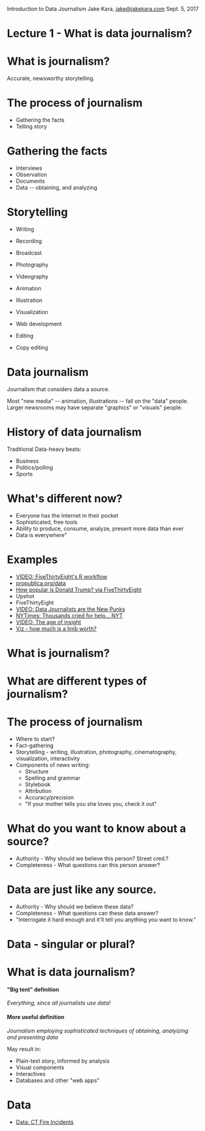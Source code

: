 Introduction to Data Journalism
Jake Kara, jake@jakekara.com
Sept. 5, 2017

# Lecture 1 - What is data journalism?

# What is journalism?

Accurate, newsworthy storytelling.

# The process of journalism

  * Gathering the facts
  * Telling story

# Gathering the facts

  * Interviews
  * Observation
  * Documents
  * Data -- obtaining, and analyzing

# Storytelling

  * Writing
  * Recording
  * Broadcast
  * Photography
  * Videography
  * Animation
  * Illustration
  * Visualization
  * Web development
  
  * Editing
  * Copy editing

# Data journalism

Journalism that considers data a source.

Most "new media" -- animation, illustrations -- fall on the "data"
people. Larger newsrooms may have separate "graphics" or "visuals" people.

# History of data journalism

Traditional Data-heavy beats:

  * Business
  * Politics/polling
  * Sports
  
# What's different now?

  * Everyone has the Internet in their pocket
  * Sophisticated, free tools
  * Ability to produce, consume, analyze, present more data than ever
  * Data is everywhere"

# Examples

  * [VIDEO: FiveThirtyEight's R workflow](https://www.youtube.com/watch?v=1LujBaF1-4Y)
  * [propublica.org/data](https://www.propublica.org/data)
  * [How popular is Donald Trump? via FiveThirtyEight](https://projects.fivethirtyeight.com/trump-approval-ratings/)
  * Upshot
  * FiveThirtyEight
  * [VIDEO: Data Journalists are the New Punks](https://www.youtube.com/watch?v=h2zbvmXskSE)
  * [NYTimes: Thousands cried for help... NYT](https://www.nytimes.com/interactive/2017/08/30/us/houston-flood-rescue-cries-for-help.html)
  * [VIDEO: The age of insight](https://www.youtube.com/watch?v=TA_tNh0LMEs)
  * [Viz - how much is a limb worth?](https://projects.propublica.org/graphics/workers-compensation-benefits-by-limb)

# What is journalism?

# What are different types of journalism?

# The process of journalism

  * Where to start?
  * Fact-gathering
  * Storytelling - writing, illustration, photography, cinematography, visualization, interactivity
  * Components of news writing:
    * Structure
    * Spelling and grammar
    * Stylebook
    * Attribution
    * Accuracy/precision
    * "If your mother tells you she loves you, check it out"
	
# What do you want to know about a source?

  * Authority - Why should we believe this person? Street cred.?
  * Completeness - What questions can this person answer?

# Data are just like any source.

  * Authority - Why should we believe these data?
  * Completeness - What questions can these data answer?
  * "Interrogate it hard enough and it'll tell you anything you want to know."

# Data - singular or plural?
  
# What is data journalism?

#### "Big tent" definition

*Everything, since all journalists use data!*

#### More useful definition

*Journalism employing sophisticated techniques of obtaining, analyizing and presenting data*

May result in:
    
* Plain-text story, informed by analysis
* Visual components
* Interactives
* Databases and other "web apps"

# Data
  * [Data: CT Fire Incidents](https://data.ct.gov/Public-Safety/Connecticut-Fire-Department-Incidents-2012-2015-/qem9-rt8k)
